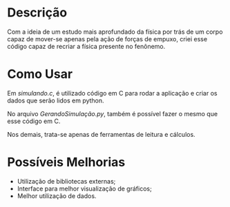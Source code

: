 # Descrição

Com a ideia de um estudo mais aprofundado da física por trás
de um corpo capaz de mover-se apenas pela ação de forças de empuxo,
criei esse código capaz de recriar a física presente no fenônemo.

# Como Usar

Em _simulando.c_, é utilizado código em C para rodar a aplicação e
criar os dados que serão lidos em python.

No arquivo _GerandoSimulação.py_, também é possível fazer o mesmo que 
esse código em C.

Nos demais, trata-se apenas de ferramentas de leitura e cálculos.

# Possíveis Melhorias

* Utilização de bibliotecas externas;
* Interface para melhor visualização de gráficos;
* Melhor utilização de dados.
 
